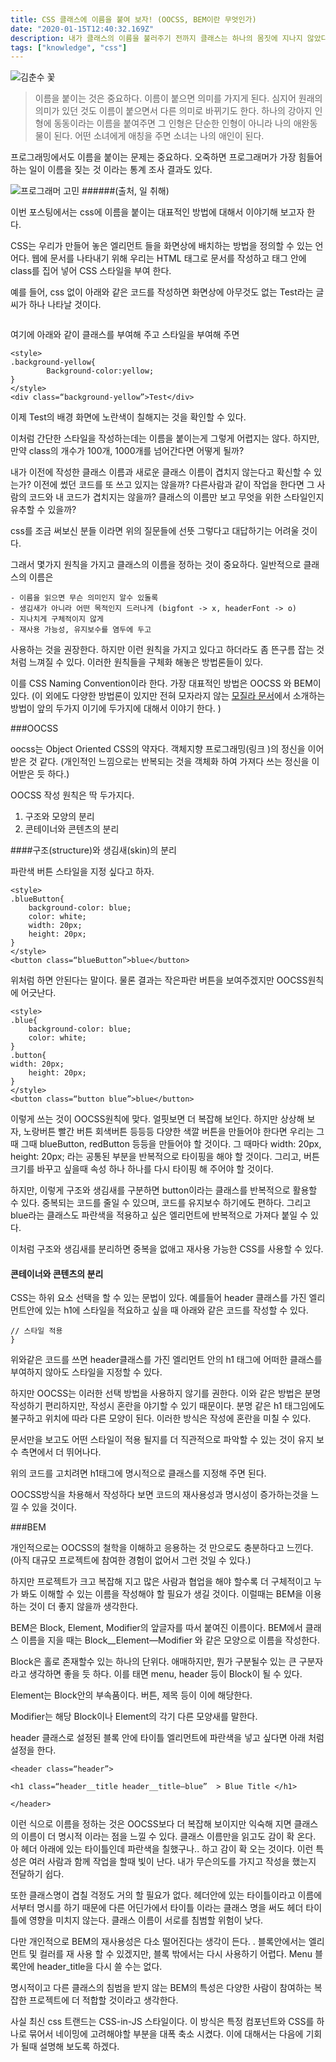 ```yaml
---
title: CSS 클래스에 이름을 붙여 보자! (OOCSS, BEM이란 무엇인가)
date: "2020-01-15T12:40:32.169Z"
description: 내가 클래스의 이름을 불러주기 전까지 클래스는 하나의 몸짓에 지나지 않았다.
tags: ["knowledge", "css"] 
---
```


![김춘수 꽃](https://pbs.twimg.com/media/BzQIu0pCIAA04OF.jpg)

>이름을 붙이는 것은 중요하다. 이름이 붙으면 의미를 가지게 된다. 심지어 원래의 의미가 있던 것도 이름이 붙으면서 다른 의미로 바뀌기도 한다. 하나의 강아지 인형에 동동이라는 이름을 붙여주면 그 인형은 단순한 인형이 아니라 나의 애완동물이 된다. 어떤 소녀에게 애칭을 주면 소녀는 나의 애인이 된다. 

프로그래밍에서도 이름을 붙이는 문제는 중요하다. 오죽하면 프로그래머가 가장 힘들어 하는 일이 이름을 짖는 것 이라는 통계 조사 결과도 있다. 

![프로그래머 고민](https://post-phinf.pstatic.net/MjAxOTAxMTFfMTMz/MDAxNTQ3MTk0ODM1NDcw.lQonZqyUQab1Log1CxIw61J1kGj7UQi7tVcgXpfBA_Eg.77jrZt4gLd-jwc4qNp-iknMnobRB67ZHGJv2rwKJDZUg.PNG/%EC%9D%BC%EC%B7%A8%ED%95%B4_HA_%282%29.png?type=w1200)
######(출처, 일 취해) 


이번 포스팅에서는 css에 이름을 붙이는 대표적인 방법에 대해서 이야기해 보고자 한다. 


CSS는 우리가 만들어 놓은 엘리먼트 들을 화면상에 배치하는 방법을 정의할 수 있는 언어다. 웹에 문서를 나타내기 위해 우리는 HTML 태그로 문서를 작성하고 태그 안에 class를 집어 넣어 CSS 스타일을 부여 한다. 

예를 들어, css 없이 아래와 같은 코드를 작성하면 화면상에 아무것도 없는 Test라는 글씨가 하나 나타날 것이다. 
``` <div>Test</div>
```
여기에 아래와 같이 클래스를 부여해 주고 스타일을 부여해 주면 
```
<style>
.background-yellow{
        Background-color:yellow;
}
</style>
<div class=“background-yellow”>Test</div>
 ```
이제 Test의 배경 화면에 노란색이 칠해지는 것을 확인할 수 있다. 

이처럼 간단한 스타일을 작성하는데는 이름을 붙이는게 그렇게 어렵지는 않다. 하지만, 만약 class의 개수가 100개, 1000개를 넘어간다면 어떻게 될까? 

내가 이전에 작성한 클래스 이름과 새로운 클래스 이름이 겹치지 않는다고 확신할 수 있는가? 이전에 썼던 코드를 또 쓰고 있지는 않을까? 다른사람과 같이 작업을 한다면 그 사람의 코드와 내 코드가 겹치지는 않을까? 클래스의 이름만 보고 무엇을 위한 스타일인지 유추할 수 있을까? 

css를 조금 써보신 분들 이라면 위의 질문들에 선뜻 그렇다고 대답하기는 어려울 것이다.

그래서 몇가지 원칙을 가지고 클래스의 이름을 정하는 것이 중요하다. 일반적으로 클래스의 이름은 

	- 이름을 읽으면 무슨 의미인지 알수 있돌록	
	- 생김새가 아니라 어떤 목적인지 드러나게 (bigfont -> x, headerFont -> o)
	- 지나치게 구체적이지 않게 
	- 재사용 가능성, 유지보수를 염두에 두고 

사용하는 것을 권장한다. 하지만 이런 원칙을 가지고 있다고 하더라도 좀 뜬구름 잡는 것 처럼 느껴질 수 있다. 이러한 원칙들을 구체화 해놓은 방법론들이 있다. 

이를 CSS Naming Convention이라 한다. 가장 대표적인 방법은 OOCSS 와 BEM이 있다. (이 외에도 다양한 방법론이 있지만 전혀 모자라지 않는 [모질라 문서](https://developer.mozilla.org/en-US/docs/Learn/CSS/Building_blocks/Organizing)에서 소개하는 방법이 앞의 두가지 이기에 두가지에 대해서 이야기 한다. )

###OOCSS

oocss는 Object Oriented CSS의 약자다. 객체지향 프로그래밍(링크 )의 정신을 이어 받은 것 같다. (개인적인 느낌으로는 반복되는 것을 객체화 하여 가져다 쓰는 정신을 이어받은 듯 하다.)

OOCSS 작성 원칙은 딱 두가지다. 

1. 구조와 모양의 분리
2. 콘테이너와 콘텐츠의 분리

####구조(structure)와 생김새(skin)의 분리 

파란색 버튼 스타일을 지정 싶다고 하자. 

```
<style>
.blueButton{
	background-color: blue;
	color: white; 
	width: 20px;
	height: 20px;
}
</style>
<button class=“blueButton”>blue</button>
```

위처럼 하면 안된다는 말이다. 물론 결과는 작은파란 버튼을 보여주겠지만 OOCSS원칙에 어긋난다. 

```
<style>
.blue{
	background-color: blue;
	color: white; 
}
.button{
width: 20px;
	height: 20px;
}
</style>
<button class=“button blue”>blue</button>
```
이렇게 쓰는 것이 OOCSS원칙에 맞다. 얼핏보면 더 복잡해 보인다. 하지만 상상해 보자, 노랑버튼 빨간 버튼 회색버튼 등등등 다양한 색깔 버튼을 만들어야 한다면 우리는 그때 그때 blueButton, redButton 등등을 만들어야 할 것이다. 그 때마다 width: 20px, height: 20px; 라는 공통된 부분을 반복적으로 타이핑을 해야 할 것이다. 그리고, 버튼 크기를 바꾸고 싶을때 속성 하나 하나를 다시 타이핑 해 주어야 할 것이다. 

하지만, 이렇게 구조와 생김새를 구분하면 button이라는 클래스를 반복적으로 활용할 수 있다. 중복되는 코드를 줄일 수 있으며, 코드를 유지보수 하기에도 편하다. 그리고 blue라는 클래스도 파란색을 적용하고 싶은 엘리먼트에 반복적으로 가져다 붙일 수 있다. 

이처럼 구조와 생김새를 분리하면 중복을 없애고 재사용 가능한 CSS를 사용할 수 있다. 


#### 콘테이너와 콘텐츠의 분리 

CSS는 하위 요소 선택을 할 수 있는 문법이 있다.  예를들어 header 클래스를 가진 엘리먼트안에 있는 h1에 스타일을 적요하고 싶을 때 아래와 같은 코드를 작성할 수 있다. 
```.header h1{
// 스타일 적용 
}
 ```

위와같은 코드를 쓰면 header클래스를 가진 엘리먼트 안의 h1 태그에 어떠한 클래스를 부여하지 않아도 스타일을 지정할 수 있다. 

하지만 OOCSS는 이러한 선택 방법을 사용하지 않기를 권한다. 이와 같은 방법은 분명 작성하기 편리하지만, 작성시 혼란을 야기할 수 있기 때문이다. 분명 같은 h1 태그임에도 불구하고 위치에 따라 다른 모양이 된다. 이러한 방식은 작성에 혼란을 미칠 수 있다. 

문서만을 보고도 어떤 스타일이 적용 될지를 더 직관적으로 파악할 수 있는 것이 유지 보수 측면에서 더 뛰어나다. 

위의 코드를 고치려면 h1태그에 명시적으로 클래스를 지정해 주면 된다. 

OOCSS방식을 차용해서 작성하다 보면 코드의 재사용성과 명시성이 증가하는것을 느낄 수 있을 것이다. 

###BEM 

개인적으로는 OOCSS의 철학을 이해하고 응용하는 것 만으로도 충분하다고 느낀다. (아직 대규모 프로젝트에 참여한 경험이 없어서 그런 것일 수 있다.) 

하지만 프로젝트가 크고 복잡해 지고 많은 사람과 협업을 해야 할수록 더 구체적이고 누가 봐도 이해할 수 있는 이름을 작성해야 할 필요가 생길 것이다. 이럴때는 BEM을 이용하는 것이 더 좋지 않을까 생각한다. 

BEM은 Block, Element, Modifier의 앞글자를 따서 붙여진 이름이다.  BEM에서 클래스 이름을 지을 때는 Block__Element—Modifier 와 같은 모양으로 이름을 작성한다. 

Block은 홀로 존재할수 있는 하나의 단위다. 애매하지만, 뭔가 구분될수 있는 큰 구분자 라고 생각하면 좋을 듯 하다. 이를 태면 menu, header 등이 Block이 될 수 있다. 

Element는 Block안의 부속품이다. 버튼, 제목 등이 이에 해당한다. 

Modifier는 해당 Block이나 Element의 각기 다른 모양새를 말한다. 

header 클래스로 설정된 블록 안에 타이틀 엘리먼트에 파란색을 넣고 싶다면 아래 처럼 설정을 한다. 

```
<header class=“header”>

<h1 class=“header__title header__title—blue”  > Blue Title </h1>

</header>

```

이런 식으로 이름을 정하는 것은 OOCSS보다 더 복잡해 보이지만 익숙해 지면 클래스의 이름이 더 명시적 이라는 점을 느낄 수 있다. 클래스 이름만을 읽고도 감이 확 온다. 아 헤더 아래에 있는 타이틀인데 파란색을 칠했구나..  하고 감이 확 오는 것이다. 이런 특성은 여러 사람과 함께 작업을 할때 빛이 난다. 내가 무슨의도를 가지고 작성을 했는지 전달하기 쉽다. 

또한 클래스명이 겹칠 걱정도 거의 할 필요가 없다. 헤더안에 있는 타이틀이라고 이름에서부터 명시를 하기 때문에 다른 어딘가에서 타이틀 이라는 클래스 명을 써도 헤더 타이틀에 영향을 미치지 않는다. 클래스 이름이 서로를 침범할 위험이 낮다. 

다만 개인적으로 BEM의 재사용성은 다소 떨어진다는 생각이 든다. . 블록안에서는 엘리먼트 및 컬러를 재 사용 할 수 있겠지만, 블록 밖에서는 다시 사용하기 어렵다. Menu 블록안에 header_title을 다시 쓸 수는 없다. 

명시적이고 다른 클래스의 침범을 받지 않는 BEM의 특성은 다양한 사람이 참여하는 복잡한 프로젝트에 더 적합할 것이라고 생각한다. 

사실 최신 css 트랜드는 CSS-in-JS 스타일이다. 이 방식은 특정 컴포넌트와 CSS를 하나로 묶어서 네이밍에 고려해야할 부분을 대폭 축소 시켰다. 이에 대해서는 다음에 기회가 될때 설명해 보도록 하겠다. 